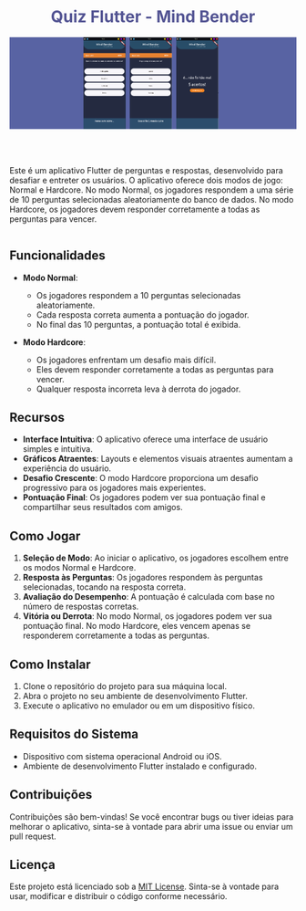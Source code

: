 <div style="display: flex; flex-direction: column; align-items: center">
  <h1 style="text-align: center; color: #535493;">Quiz Flutter - Mind Bender</h1>

<div style="width: 100%; display: flex; justify-content: center; background-color: rgb(88, 99, 163); margin-bottom: 50px">
    <img src="/lib/img/highlight.png">
    <!-- <img src="/lib/img/screen1.png" style="width: 100px; margin-right:10px">
    <img src="/lib/img/screen2.png" style="width: 100px; margin-right:10px">
    <img src="/lib/img/screen3.png" style="width: 100px; margin-right:10px"> -->
</div>

Este é um aplicativo Flutter de perguntas e respostas, desenvolvido para desafiar e entreter os usuários. O aplicativo oferece dois modos de jogo: Normal e Hardcore. No modo Normal, os jogadores respondem a uma série de 10 perguntas selecionadas aleatoriamente do banco de dados. No modo Hardcore, os jogadores devem responder corretamente a todas as perguntas para vencer.

  <div>
  
  ## Funcionalidades

  - **Modo Normal**:

    - Os jogadores respondem a 10 perguntas selecionadas aleatoriamente.
    - Cada resposta correta aumenta a pontuação do jogador.
    - No final das 10 perguntas, a pontuação total é exibida.

  - **Modo Hardcore**:
    - Os jogadores enfrentam um desafio mais difícil.
    - Eles devem responder corretamente a todas as perguntas para vencer.
    - Qualquer resposta incorreta leva à derrota do jogador.

  ## Recursos

  - **Interface Intuitiva**: O aplicativo oferece uma interface de usuário simples e intuitiva.
  - **Gráficos Atraentes**: Layouts e elementos visuais atraentes aumentam a experiência do usuário.
  - **Desafio Crescente**: O modo Hardcore proporciona um desafio progressivo para os jogadores mais experientes.
  - **Pontuação Final**: Os jogadores podem ver sua pontuação final e compartilhar seus resultados com amigos.

  ## Como Jogar

  1. **Seleção de Modo**: Ao iniciar o aplicativo, os jogadores escolhem entre os modos Normal e Hardcore.
  2. **Resposta às Perguntas**: Os jogadores respondem às perguntas selecionadas, tocando na resposta correta.
  3. **Avaliação do Desempenho**: A pontuação é calculada com base no número de respostas corretas.
  4. **Vitória ou Derrota**: No modo Normal, os jogadores podem ver sua pontuação final. No modo Hardcore, eles vencem apenas se responderem corretamente a todas as perguntas.

  ## Como Instalar

  1. Clone o repositório do projeto para sua máquina local.
  2. Abra o projeto no seu ambiente de desenvolvimento Flutter.
  3. Execute o aplicativo no emulador ou em um dispositivo físico.

  ## Requisitos do Sistema

  - Dispositivo com sistema operacional Android ou iOS.
  - Ambiente de desenvolvimento Flutter instalado e configurado.

  ## Contribuições

  Contribuições são bem-vindas! Se você encontrar bugs ou tiver ideias para melhorar o aplicativo, sinta-se à vontade para abrir uma issue ou enviar um pull request.

  ## Licença

  Este projeto está licenciado sob a [MIT License](LICENSE). Sinta-se à vontade para usar, modificar e distribuir o código conforme necessário.

  </div>
</div>
